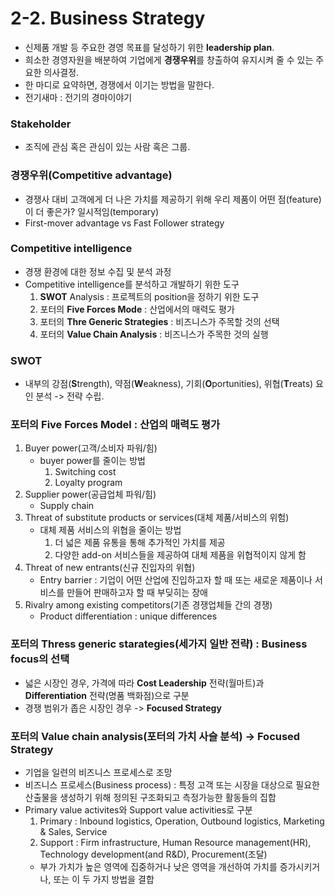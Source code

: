 # 2-2. Business Strategy
- 신제품 개발 등 주요한 경영 목표를 달성하기 위한 **leadership plan**.
- 희소한 경영자원을 배분하여 기업에게 **경쟁우위**를 창출하여 유지시켜 줄 수 있는 주요한 의사결정.
- 한 마디로 요약하면, 경쟁에서 이기는 방법을 말한다.
- 전기새마 : 전기의 경마이야기

### Stakeholder
- 조직에 관심 혹은 관심이 있는 사람 혹은 그룹.

### 경쟁우위(Competitive advantage)
- 경쟁사 대비 고객에게 더 나은 가치를 제공하기 위해 우리 제품이 어떤 점(feature)이 더 좋은가? 일시적임(temporary)
- First-mover advantage vs Fast Follower strategy

### Competitive intelligence
- 경쟁 환경에 대한 정보 수집 및 분석 과정
- Competitive intelligence를 분석하고 개발하기 위한 도구
    1. **SWOT** Analysis : 프로젝트의 position을 정하기 위한 도구
    2. 포터의 **Five Forces Mode** : 산업에서의 매력도 평가
    3. 포터의 **Thre Generic Strategies** : 비즈니스가 주목할 것의 선택
    4. 포터의 **Value Chain Analysis** : 비즈니스가 주목한 것의 실행

### SWOT
- 내부의 강점(**S**trength), 약점(**W**eakness), 기회(**O**portunities), 위협(**T**reats) 요인 분석 -> 전략 수립.

### 포터의 Five Forces Model : 산업의 매력도 평가
1. Buyer power(고객/소비자 파워/힘)
    - buyer power를 줄이는 방법
        1. Switching cost
        2. Loyalty program
2. Supplier power(공급업체 파워/힘)
    - Supply chain
3. Threat of substitute products or services(대체 제품/서비스의 위험)
    - 대체 제품 서비스의 위협을 줄이는 방법
        1. 더 넓은 제품 유통을 통해 추가적인 가치를 제공
        2. 다양한 add-on 서비스들을 제공하여 대체 제품을 위협적이지 않게 함
4. Threat of new entrants(신규 진입자의 위협)
    - Entry barrier : 기업이 어떤 산업에 진입하고자 할 때 또는 새로운 제품이나 서비스를 만들어 판매하고자 할 때 부딪히는 장애
5. Rivalry among existing competitors(기존 경쟁업체들 간의 경쟁)
    - Product differentiation : unique differences

### 포터의 Thress generic starategies(세가지 일반 전략) : Business focus의 선택
- 넓은 시장인 경우, 가격에 따라 **Cost Leadership** 전략(월마트)과 **Differentiation** 전략(명품 백화점)으로 구분
- 경쟁 범위가 좁은 시장인 경우 -> **Focused Strategy**

### 포터의 Value chain analysis(포터의 가치 사슬 분석) -> Focused Strategy
- 기업을 일련의 비즈니스 프로세스로 조망
- 비즈니스 프로세스(Business process) : 특정 고객 또는 시장을 대상으로 필요한 산출물을 생성하기 위해 정의된 구조화되고 측정가능한 활동들의 집합
- Primary value activites와 Support value activities로 구분
    1. Primary : Inbound logistics, Operation, Outbound logistics, Marketing & Sales, Service
    2. Support : Firm infrastructure, Human Resource management(HR), Technology development(and R&D), Procurement(조달)
    - 부가 가치가 높은 영역에 집중하거나 낮은 영역을 개선하여 가치를 증가시키거나, 또는 이 두 가지 방법을 결합